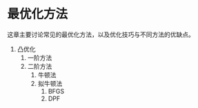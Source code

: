 # 最优化方法

这章主要讨论常见的最优化方法，以及优化技巧与不同方法的优缺点。

1. 凸优化
   1. 一阶方法
   2. 二阶方法
      1. 牛顿法
      2. 拟牛顿法
         1. BFGS
         2. DPF



